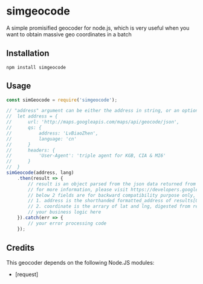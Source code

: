 simgeocode
==========

A simple promisified geocoder for node.js, which is very useful when you want to obtain massive geo coordinates in a batch
## Installation

```
npm install simgeocode
```

## Usage
```javascript
const simGeocode = require('simgeocode');

// "address" argument can be either the address in string, or an options object (for advanced user only) for request, e.g.
//  let address = {
//      url: 'http://maps.googleapis.com/maps/api/geocode/json',
//      qs: {
//          address: 'LvBiaoZhen',
//          language: 'cn'
//      }
//      headers: {
//          'User-Agent': 'triple agent for KGB, CIA & MI6'
//      }
//  }
simGeocode(address, lang)
    .then(result => {
        // result is an object parsed from the json data returned from google map geocode/geodecode service
        // for more information, please visit https://developers.google.com/maps/documentation/geocoding/intro
        // below 2 fields are for backward compatibility purpose only, not recommended: 
        // 1. address is the shorthanded formatted_address of results[0]
        // 2. coordinate is the arrary of lat and lng, digested from results[0]
        // your business logic here
    }).catch(err => {
        // your error processing code
    });
```


Credits
---------------

This geocoder depends on the following Node.JS modules:
* [request]
